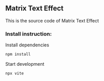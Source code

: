 ## Matrix Text Effect

This is the source code of Matrix Text Effect 


### Install instruction:

Install dependencies

```sh
npm install
```

Start development

```sh
npx vite
```
